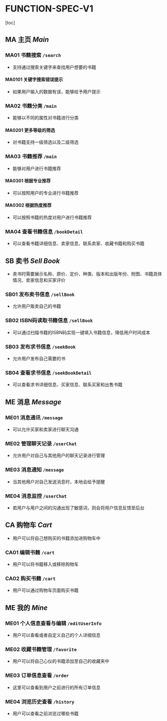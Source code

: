 # **FUNCTION-SPEC-V1**

[toc]

## MA 主页 *Main*

### MA01 书籍搜索 `/search`

- 支持通过搜索关键字来查找用户想要的书籍

#### MA0101 关键字搜索错误提示

- 如果用户输入的数据有误，能够给予用户提示

### MA02 书籍分类 `/main`

- 能够以不同的属性对书籍进行分类

#### MA0201 更多等级的筛选

- 对书籍支持一级筛选以及二级筛选

### MA03 书籍推荐 `/main`

- 能够对用户进行书籍推荐

#### MA0301 根据专业推荐

- 可以按照用户的专业进行书籍推荐

#### MA0302 根据热度推荐

- 可以按照书籍的热度对用户进行书籍推荐

### MA04 查看书籍信息 `/bookDetail`

- 可以查看书籍详细信息、卖家信息、联系卖家、收藏书籍和购买书籍



## SB 卖书 *Sell Book*

- 卖书时需要展示名称、原价、定价、种类、版本和出版年份、附图、书籍具体情况、卖家信息和买家评价

### SB01 发布卖书信息 `/sellBook`

- 允许用户贩卖自己的书籍

### SB02 ISBN码读取书籍信息 `/sellBook`

- 可以通过扫描书籍的ISBN码实现一键填入书籍信息，降低用户时间成本

### SB03 发布求书信息 `/seekBook`

- 允许用户发布自己需要的书

### SB04 查看求书信息 `/seekBookDetail`

- 可以查看求书详细信息、买家信息、联系买家和出售书籍

## ME 消息 *Message*

### ME01 消息通讯 `/message`

-  可以允许买家和卖家进行聊天沟通

### ME02 管理聊天记录 `/userChat`

- 允许用户对自己与其他用户的聊天记录进行管理

### ME03 消息通知 `/message`

- 当其他用户对自己发送消息时，本地会给予提醒

### ME04 消息监控 `/userChat`

- 若用户与用户之间的沟通出现了敏感词，则会将用户信息反馈至后台



## CA 购物车 *Cart*

- 用户可以将自己想购买的书籍添加进购物车中

### CA01 编辑书籍 `/cart`

- 用户可以将书籍移入或移除购物车

### CA02 购买书籍 `/cart`

- 用户可以通过购物车页面购买书籍



## ME 我的 *Mine*

### ME01 个人信息查看与编辑 `/editUserInfo`

- 用户可以查看或者自定义自己的个人详细信息

### ME02 收藏书籍管理 `/favorite`

- 用户可以将自己心仪的书籍添加至自己的收藏夹中

### ME03 订单信息查看 `/order`

- 这里可以查看到用户之前进行的所有订单信息

### ME04 浏览历史查看 `/history`

- 用户可以查看之前浏览过哪些书籍

